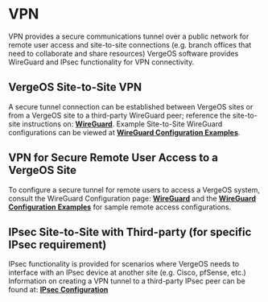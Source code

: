 # VPN

VPN provides a secure communications tunnel over a public network for remote user access and site-to-site connections (e.g. branch offices that need to collaborate and share resources) VergeOS software provides WireGuard and IPsec functionality for VPN connectivity.

## VergeOS Site-to-Site VPN 
A secure tunnel connection can be established between VergeOS sites or from a VergeOS site to a third-party WireGuard peer; reference the site-to-site instructions on: [**WireGuard**](/product-guide/vpn/wireguard-config). Example Site-to-Site WireGuard configurations can be viewed at [**WireGuard Configuration Examples**](/product-guide/vpn/wireguard-examples).

## VPN for Secure Remote User Access to a VergeOS Site
To configure a secure tunnel for remote users to access a VergeOS system, consult the WireGuard Configuration page: [**WireGuard**](/product-guide/vpn/wireguard-config) and the [**WireGuard Configuration Examples**](/product-guide/vpn/wireguard-examples) for sample remote access configurations.

## IPsec Site-to-Site with Third-party (for specific IPsec requirement)

IPsec functionality is provided for scenarios where VergeOS needs to interface with an IPsec device at another site (e.g. Cisco, pfSense, etc.)
Information on creating a VPN tunnel to a third-party IPsec peer can be found at: [**IPsec Configuration**](/product-guide/vpn/ipsec)